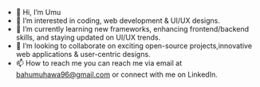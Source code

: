 - 👋 Hi, I’m Umu
- 👀 I’m interested in coding, web development & UI/UX designs.
- 🌱 I’m currently learning new frameworks, enhancing frontend/backend skills, and staying updated on UI/UX trends.
- 💞️ I’m looking to collaborate on exciting open-source projects,innovative web applications & user-centric designs.
- 📫 How to reach me you can reach me via email at bahumuhawa96@gmail.com or connect with me on LinkedIn.

<!---
bahumuhawa/bahumuhawa is a ✨ special ✨ repository because its `README.md` (this file) appears on your GitHub profile.
You can click the Preview link to take a look at your changes.
--->

